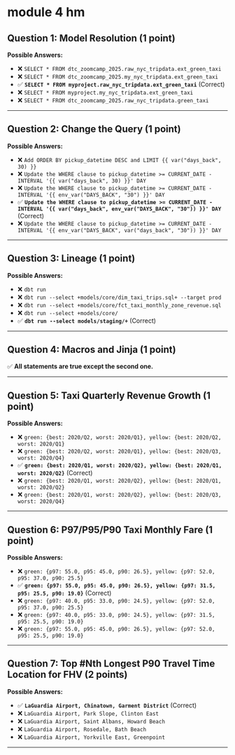 # module 4 hm

## Question 1: Model Resolution (1 point)
**Possible Answers:**  
- ❌ `SELECT * FROM dtc_zoomcamp_2025.raw_nyc_tripdata.ext_green_taxi`  
- ❌ `SELECT * FROM dtc_zoomcamp_2025.my_nyc_tripdata.ext_green_taxi`  
- ✅ **`SELECT * FROM myproject.raw_nyc_tripdata.ext_green_taxi`** (Correct)  
- ❌ `SELECT * FROM myproject.my_nyc_tripdata.ext_green_taxi`  
- ❌ `SELECT * FROM dtc_zoomcamp_2025.raw_nyc_tripdata.green_taxi`  

---

## Question 2: Change the Query (1 point)
**Possible Answers:**  
- ❌ `Add ORDER BY pickup_datetime DESC and LIMIT {{ var("days_back", 30) }}`  
- ❌ `Update the WHERE clause to pickup_datetime >= CURRENT_DATE - INTERVAL '{{ var("days_back", 30) }}' DAY`  
- ❌ `Update the WHERE clause to pickup_datetime >= CURRENT_DATE - INTERVAL '{{ env_var("DAYS_BACK", "30") }}' DAY`  
- ✅ **`Update the WHERE clause to pickup_datetime >= CURRENT_DATE - INTERVAL '{{ var("days_back", env_var("DAYS_BACK", "30")) }}' DAY`** (Correct)  
- ❌ `Update the WHERE clause to pickup_datetime >= CURRENT_DATE - INTERVAL '{{ env_var("DAYS_BACK", var("days_back", "30")) }}' DAY`  

---

## Question 3: Lineage (1 point)
**Possible Answers:**  
- ❌ `dbt run`  
- ❌ `dbt run --select +models/core/dim_taxi_trips.sql+ --target prod`  
- ❌ `dbt run --select +models/core/fct_taxi_monthly_zone_revenue.sql`  
- ❌ `dbt run --select +models/core/`  
- ✅ **`dbt run --select models/staging/+`** (Correct)  

---

## Question 4: Macros and Jinja (1 point)
✅ **All statements are true except the second one.**  

---

## Question 5: Taxi Quarterly Revenue Growth (1 point)
**Possible Answers:**  
- ❌ `green: {best: 2020/Q2, worst: 2020/Q1}, yellow: {best: 2020/Q2, worst: 2020/Q1}`  
- ❌ `green: {best: 2020/Q2, worst: 2020/Q1}, yellow: {best: 2020/Q3, worst: 2020/Q4}`  
- ✅ **`green: {best: 2020/Q1, worst: 2020/Q2}, yellow: {best: 2020/Q1, worst: 2020/Q2}`** (Correct)  
- ❌ `green: {best: 2020/Q1, worst: 2020/Q2}, yellow: {best: 2020/Q1, worst: 2020/Q2}`  
- ❌ `green: {best: 2020/Q1, worst: 2020/Q2}, yellow: {best: 2020/Q3, worst: 2020/Q4}`  

---

## Question 6: P97/P95/P90 Taxi Monthly Fare (1 point)
**Possible Answers:**  
- ❌ `green: {p97: 55.0, p95: 45.0, p90: 26.5}, yellow: {p97: 52.0, p95: 37.0, p90: 25.5}`  
- ✅ **`green: {p97: 55.0, p95: 45.0, p90: 26.5}, yellow: {p97: 31.5, p95: 25.5, p90: 19.0}`** (Correct)  
- ❌ `green: {p97: 40.0, p95: 33.0, p90: 24.5}, yellow: {p97: 52.0, p95: 37.0, p90: 25.5}`  
- ❌ `green: {p97: 40.0, p95: 33.0, p90: 24.5}, yellow: {p97: 31.5, p95: 25.5, p90: 19.0}`  
- ❌ `green: {p97: 55.0, p95: 45.0, p90: 26.5}, yellow: {p97: 52.0, p95: 25.5, p90: 19.0}`  

---

## Question 7: Top #Nth Longest P90 Travel Time Location for FHV (2 points)
**Possible Answers:**  
- ✅ **`LaGuardia Airport, Chinatown, Garment District`** (Correct)  
- ❌ `LaGuardia Airport, Park Slope, Clinton East`  
- ❌ `LaGuardia Airport, Saint Albans, Howard Beach`  
- ❌ `LaGuardia Airport, Rosedale, Bath Beach`  
- ❌ `LaGuardia Airport, Yorkville East, Greenpoint`  

---

